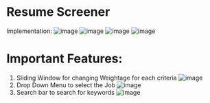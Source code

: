# Resume Screener
Implementation:
![image](https://github.com/Sankarraja007/resume_screener/assets/94210194/d8c89eb5-9e2b-4feb-95a2-cb98cb11a9ed)
![image](https://github.com/Sankarraja007/resume_screener/assets/94210194/a3b48833-c1fa-485c-8251-710f6e50f361)
![image](https://github.com/Sankarraja007/resume_screener/assets/94210194/4bed6bb9-058b-4417-8a38-fad7cd3392bf)
![image](https://github.com/Sankarraja007/resume_screener/assets/94210194/ce86ce4e-0ce5-49f8-97a9-a80b37150f5a)
# Important Features:
1. Sliding Window for changing Weightage for each criteria
![image](https://github.com/Sankarraja007/resume_screener/assets/94210194/3ee3ed14-0c66-4215-b614-e0a9639d1be1)
2. Drop Down Menu to select the Job 
![image](https://github.com/Sankarraja007/resume_screener/assets/94210194/7ff27549-afaa-4888-a5b7-b94118d00e77)
3. Search bar to search for keywords
![image](https://github.com/Sankarraja007/resume_screener/assets/94210194/3b4be56d-797c-41a2-8fcc-21866a2c74ef)


